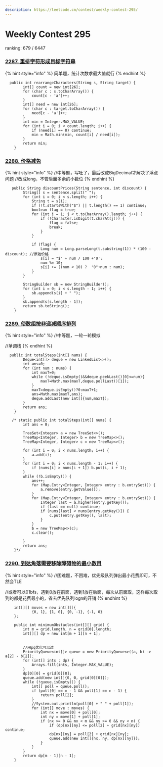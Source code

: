 ```yaml
---
description: https://leetcode.cn/contest/weekly-contest-295/
---
```


# Weekly Contest 295

ranking: 679 / 6447



### [**2287. 重排字符形成目标字符串**](https://leetcode.cn/problems/rearrange-characters-to-make-target-string/)

{% hint style="info" %}
简单题，统计次数求最大值就行
{% endhint %}

```
  public int rearrangeCharacters(String s, String target) {
        int[] count = new int[26];
        for (char c : s.toCharArray()) {
            count[c - 'a']++;
        }
        int[] need = new int[26];
        for (char c : target.toCharArray()) {
            need[c - 'a']++;
        }
        int min = Integer.MAX_VALUE;
        for (int i = 0; i < count.length; i++) {
            if (need[i] == 0) continue;
            min = Math.min(min, count[i] / need[i]);
        }
        return min;
    }
```



### [**2288. 价格减免**](https://leetcode.cn/problems/apply-discount-to-prices/)

{% hint style="info" %}
//中等题，写吐了，最后改成BigDecimal才解决了浮点问题 //改成long，不管后面多余的小数位
{% endhint %}

```
   public String discountPrices(String sentence, int discount) {
        String[] s = sentence.split(" ");
        for (int i = 0; i < s.length; i++) {
            String t = s[i];
            if (!t.startsWith("$") || t.length() == 1) continue;
            boolean flag = true;
            for (int j = 1; j < t.toCharArray().length; j++) {
                if (!Character.isDigit(t.charAt(j))) {
                    flag = false;
                    break;
                }
            }

            if (flag) {
                Long num = Long.parseLong(t.substring(1)) * (100 - discount); //原始价格
                s[i] = "$" + num / 100 +'0';
                num %= 10;
                s[i] += ((num < 10) ?  "0"+num : num);
            }
        }

        StringBuilder sb = new StringBuilder();
        for (int i = 0; i < s.length - 1; i++) {
            sb.append(s[i] + " ");
        }
        sb.append(s[s.length - 1]);
        return sb.toString();
    }
```



### [**2289. 使数组按非递减顺序排列**](https://leetcode.cn/problems/steps-to-make-array-non-decreasing/)

{% hint style="info" %}
//中等题，一轮一轮模拟

&#x20;//单调栈
{% endhint %}

```
  public int totalSteps(int[] nums) {
        Deque<int[]> deque = new LinkedList<>();
        int ans=0;
        for (int num : nums) {
            int maxT=0;
            while (!deque.isEmpty()&&deque.peekLast()[0]<=num){
                maxT=Math.max(maxT,deque.pollLast()[1]);
            }
            maxT=deque.isEmpty()?0:maxT+1;
            ans=Math.max(maxT,ans);
            deque.addLast(new int[]{num,maxT});
        }
        return ans;
    }

   /* static public int totalSteps(int[] nums) {
        int ans = 0;

        TreeSet<Integer> a = new TreeSet<>();
        TreeMap<Integer, Integer> b = new TreeMap<>();
        TreeMap<Integer, Integer> c = new TreeMap<>();

        for (int i = 0; i < nums.length; i++) {
            a.add(i);
        }
        for (int i = 0; i < nums.length - 1; i++) {
            if (nums[i] > nums[i + 1]) b.put(i, i + 1);
        }
        while (!b.isEmpty()) {
            ans++;
            for (Map.Entry<Integer, Integer> entry : b.entrySet()) {
                a.remove(entry.getValue());
            }
            for (Map.Entry<Integer, Integer> entry : b.entrySet()) {
                Integer last = a.higher(entry.getKey());
                if (last == null) continue;
                if (nums[last] < nums[entry.getKey()]) {
                    c.put(entry.getKey(), last);
                }
            }
            b = new TreeMap<>(c);
            c.clear();

        }
        return ans;
    }*/
```



### [**2290. 到达角落需要移除障碍物的最小数目**](https://leetcode.cn/problems/minimum-obstacle-removal-to-reach-corner/)

{% hint style="info" %}
//困难题，不困难，优先级队列弹出最小花费即可，不然会TLE&#x20;

//或者可以01bfs，遇到0放在前面，遇到1放在后面，每次从前面取，这样每次取到的都是花费最小的，省去优先队列logn的开销
{% endhint %}

```
    int[][] moves = new int[][]{
            {0, 1}, {1, 0}, {0, -1}, {-1, 0}
    };

    public int minimumObstacles(int[][] grid) {
        int m = grid.length, n = grid[0].length;
        int[][] dp = new int[m + 1][n + 1];


        //用pq优化可以过
        PriorityQueue<int[]> queue = new PriorityQueue<>((a, b) -> a[2] - b[2]);
        for (int[] ints : dp) {
            Arrays.fill(ints, Integer.MAX_VALUE);
        }
        dp[0][0] = grid[0][0];
        queue.add(new int[]{0, 0, grid[0][0]});
        while (!queue.isEmpty()) {
            int[] poll = queue.poll();
            if (poll[0] == m - 1 && poll[1] == n - 1) {
                return poll[2];
            }
            //System.out.println(poll[0] + " " + poll[1]);
            for (int[] move : moves) {
                int nx = move[0] + poll[0];
                int ny = move[1] + poll[1];
                if (nx >= 0 && nx < m && ny >= 0 && ny < n) {
                    if (dp[nx][ny] <= poll[2] + grid[nx][ny]) continue;
                    dp[nx][ny] = poll[2] + grid[nx][ny];
                    queue.add(new int[]{nx, ny, dp[nx][ny]});
                }
            }
        }
        return dp[m - 1][n - 1];
    }
```

